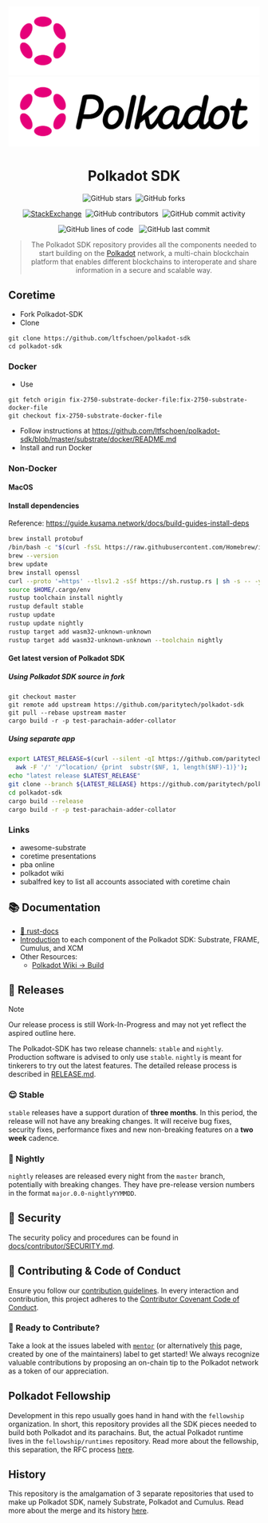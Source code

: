 
<div align="center">

![SDK Logo](./docs/images/Polkadot_Logo_Horizontal_Pink_White.png#gh-dark-mode-only)
![SDK Logo](./docs/images/Polkadot_Logo_Horizontal_Pink_Black.png#gh-light-mode-only)

# Polkadot SDK

![GitHub stars](https://img.shields.io/github/stars/paritytech/polkadot-sdk)&nbsp;&nbsp;![GitHub
forks](https://img.shields.io/github/forks/paritytech/polkadot-sdk)

<!-- markdownlint-disable-next-line MD013 -->
[![StackExchange](https://img.shields.io/badge/StackExchange-Community%20&%20Support-222222?logo=stackexchange)](https://substrate.stackexchange.com/)&nbsp;&nbsp;![GitHub contributors](https://img.shields.io/github/contributors/paritytech/polkadot-sdk)&nbsp;&nbsp;![GitHub commit activity](https://img.shields.io/github/commit-activity/m/paritytech/polkadot-sdk)

![GitHub lines of code](https://tokei.rs/b1/github/paritytech/polkadot-sdk)&nbsp;&nbsp;
![GitHub last commit](https://img.shields.io/github/last-commit/paritytech/polkadot-sdk)

> The Polkadot SDK repository provides all the components needed to start building on the
> [Polkadot](https://polkadot.network) network, a multi-chain blockchain platform that enables
> different blockchains to interoperate and share information in a secure and scalable way.

</div>

## Coretime

* Fork Polkadot-SDK
* Clone
```
git clone https://github.com/ltfschoen/polkadot-sdk
cd polkadot-sdk
```

### Docker

* Use 
```
git fetch origin fix-2750-substrate-docker-file:fix-2750-substrate-docker-file
git checkout fix-2750-substrate-docker-file
```
* Follow instructions at https://github.com/ltfschoen/polkadot-sdk/blob/master/substrate/docker/README.md
* Install and run Docker

### Non-Docker

#### MacOS

#### Install dependencies
Reference: https://guide.kusama.network/docs/build-guides-install-deps

```bash
brew install protobuf
/bin/bash -c "$(curl -fsSL https://raw.githubusercontent.com/Homebrew/install/master/install.sh)"
brew --version
brew update
brew install openssl
curl --proto '=https' --tlsv1.2 -sSf https://sh.rustup.rs | sh -s -- -y
source $HOME/.cargo/env
rustup toolchain install nightly
rustup default stable
rustup update
rustup update nightly
rustup target add wasm32-unknown-unknown
rustup target add wasm32-unknown-unknown --toolchain nightly
```

#### Get latest version of Polkadot SDK

##### Using Polkadot SDK source in fork
```
git checkout master
git remote add upstream https://github.com/paritytech/polkadot-sdk
git pull --rebase upstream master
cargo build -r -p test-parachain-adder-collator
```

##### Using separate app

```bash
export LATEST_RELEASE=$(curl --silent -qI https://github.com/paritytech/polkadot-sdk/releases/latest |
  awk -F '/' '/^location/ {print  substr($NF, 1, length($NF)-1)}');
echo "latest release $LATEST_RELEASE"
git clone --branch ${LATEST_RELEASE} https://github.com/paritytech/polkadot-sdk
cd polkadot-sdk
cargo build --release
cargo build -r -p test-parachain-adder-collator
```

### Links

* awesome-substrate
* coretime presentations
* pba online
* polkadot wiki
* subalfred key to list all accounts associated with coretime chain

## 📚 Documentation

* [🦀 rust-docs]([paritytech.github.io/](https://paritytech.github.io/polkadot-sdk/master/polkadot_sdk_docs/index.html))
 * [Introduction](https://paritytech.github.io/polkadot-sdk/master/polkadot_sdk_docs/polkadot_sdk/index.html)
   to each component of the Polkadot SDK: Substrate, FRAME, Cumulus, and XCM
* Other Resources:
  * [Polkadot Wiki -> Build](https://wiki.polkadot.network/docs/build-guide)

## 🚀 Releases

> [!NOTE]
> Our release process is still Work-In-Progress and may not yet reflect the aspired outline
> here.

The Polkadot-SDK has two release channels: `stable` and `nightly`. Production software is advised to
only use `stable`. `nightly` is meant for tinkerers to try out the latest features. The detailed
release process is described in [RELEASE.md](docs/RELEASE.md).

### 😌 Stable

`stable` releases have a support duration of **three months**. In this period, the release will not
have any breaking changes. It will receive bug fixes, security fixes, performance fixes and new
non-breaking features on a **two week** cadence.

### 🤠 Nightly

`nightly` releases are released every night from the `master` branch, potentially with breaking
changes. They have pre-release version numbers in the format `major.0.0-nightlyYYMMDD`.

## 🔐 Security

The security policy and procedures can be found in
[docs/contributor/SECURITY.md](./docs/contributor/SECURITY.md).

## 🤍 Contributing & Code of Conduct

Ensure you follow our [contribution guidelines](./docs/contributor/CONTRIBUTING.md). In every
interaction and contribution, this project adheres to the [Contributor Covenant Code of
Conduct](./docs/contributor/CODE_OF_CONDUCT.md).

### 👾 Ready to Contribute?

Take a look at the issues labeled with [`mentor`](https://github.com/paritytech/polkadot-sdk/labels/C1-mentor)
(or alternatively [this](https://mentor.tasty.limo/) page, created by one of the maintainers) label to get started!
We always recognize valuable contributions by proposing an on-chain tip to the Polkadot network as a token of our
appreciation.

## Polkadot Fellowship

Development in this repo usually goes hand in hand with the `fellowship` organization. In short,
this repository provides all the SDK pieces needed to build both Polkadot and its parachains. But,
the actual Polkadot runtime lives in the `fellowship/runtimes` repository. Read more about the
fellowship, this separation, the RFC process
[here](https://polkadot-fellows.github.io/dashboard/).

## History

This repository is the amalgamation of 3 separate repositories that used to make up Polkadot SDK,
namely Substrate, Polkadot and Cumulus. Read more about the merge and its history
[here](https://polkadot-public.notion.site/Polkadot-SDK-FAQ-fbc4cecc2c46443fb37b9eeec2f0d85f).
